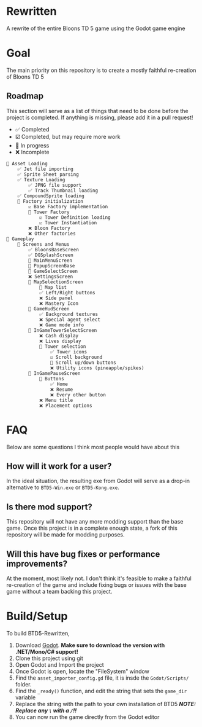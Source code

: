 # Rewritten
A rewrite of the entire Bloons TD 5 game using the Godot game engine

# Goal
The main priority on this repository is to create a mostly faithful re-creation of Bloons TD 5

## Roadmap
This section will serve as a list of things that need to be done before the project is completed. If anything is missing, please add it in a pull request!

- ✅️ Completed
- ☑️ Completed, but may require more work
- 🔄 In progress
- ❌️ Incomplete

```
🔄 Asset Loading
    ✅️ Jet file importing
    ✅️ Sprite Sheet parsing
    ✅️ Texture Loading
        ✅️ JPNG file support
        ✅️ Track Thumbnail loading
    ✅️ CompoundSprite loading
    🔄 Factory initialization
        ☑️ Base Factory implementation
        🔄 Tower Factory
            ☑️ Tower Definition loading
            ☑️ Tower Instantiation
        ❌️ Bloon Factory
        ❌️ Other factories
🔄 Gameplay
    🔄 Screens and Menus
        ✅️ BloonsBaseScreen
        ✅️ DGSplashScreen
        🔄 MainMenuScreen
        🔄 PopupScreenBase
        🔄 GameSelectScreen
        ❌️ SettingsScreen
        🔄 MapSelectionScreen
            🔄 Map list
            ✅️ Left/Right buttons
            ❌️ Side panel
            ❌️ Mastery Icon
        🔄 GameHudScreen
            ✅️ Background textures
            ❌️ Special agent select
            ❌️ Game mode info
        🔄 InGameTowerSelectScreen
            ❌️ Cash display
            ❌️ Lives display
            🔄 Tower selection
                ✅️ Tower icons
                ☑️ Scroll background
                🔄 Scroll up/down buttons
                ❌️ Utility icons (pineapple/spikes)
        🔄 InGamePauseScreen
            🔄 Buttons
                ✅️ Home
                ❌️ Resume
                ❌️ Every other button
            ❌️ Menu title
            ❌️ Placement options
```


# FAQ
Below are some questions I think most people would have about this

## How will it work for a user?
In the ideal situation, the resulting exe from Godot will serve as a drop-in alternative to `BTD5-Win.exe` or `BTD5-Kong.exe`.

## Is there mod support?
This repository will not have any more modding support than the base game. Once this project is in a complete enough state, a fork of this repository will be made for modding purposes.

## Will this have bug fixes or performance improvements?
At the moment, most likely not. I don't think it's feasible to make a faithful re-creation of the game and include fixing bugs or issues with the base game without a team backing this project.

# Build/Setup
To build BTD5-Rewritten,
1. Download [Godot](https://godotengine.org/). **Make sure to download the version with .NET/Mono/C# support!**
2. Clone this project using git
3. Open Godot and Import the project
4. Once Godot is open, locate the "FileSystem" window
5. Find the `asset_importer_config.gd` file, it is insde the `Godot/Scripts/` folder.
6. Find the `_ready()` function, and edit the string that sets the `game_dir` variable
7. Replace the string with the path to your own installation of BTD5 ***NOTE: Replace any `\` with a `/`!!***
8. You can now run the game directly from the Godot editor

